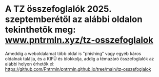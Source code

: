# A TZ összefoglalók 2025. szeptemberétől az alábbi oldalon tekinthetők meg: www.pntrmln.xyz/tz-osszefoglalok
Ameddig a weboldalamat több oldal is "phishing" vagy egyéb káros oldalnak találja, és a KIFÜ és blokkolja, addig a témazáró összefoglalók az alábbi helyen érhetők el: https://github.com/Pntrmln/pntrmln.github.io/tree/main/tz-osszefoglalok
